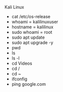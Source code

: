 Kali Linux 

- cat /etc/os-release
- whoami = kalilinuxuser 
- hostname = kalilinux
- sudo whoami = root
- sudo apt update
- sudo apt upgrade -y
- pwd
- ls
- ls -l
- cd Videos
- cd /
- cd ~
- ifconfig
- ping google.com

